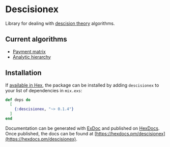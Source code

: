 # Descisionex

Library for dealing with [descision theory](https://en.wikipedia.org/wiki/Decision_theory) algorithms.

## Current algorithms

- [Payment matrix](https://en.wikipedia.org/wiki/Decision-matrix_method)
- [Analytic hierarchy](https://en.wikipedia.org/wiki/Analytic_hierarchy_process)

## Installation

If [available in Hex](https://hex.pm/docs/publish), the package can be installed
by adding `descisionex` to your list of dependencies in `mix.exs`:

```elixir
def deps do
  [
    {:descisionex, "~> 0.1.4"}
  ]
end
```

Documentation can be generated with [ExDoc](https://github.com/elixir-lang/ex_doc)
and published on [HexDocs](https://hexdocs.pm). Once published, the docs can
be found at [https://hexdocs.pm/descisionex](https://hexdocs.pm/descisionex).

